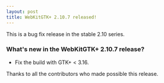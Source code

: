 ```yaml
---
layout: post
title: WebKitGTK+ 2.10.7 released!
---
```


This is a bug fix release in the stable 2.10 series.

### What's new in the WebKitGTK+ 2.10.7 release?

 - Fix the build with GTK+ < 3.16.

Thanks to all the contributors who made possible this release.